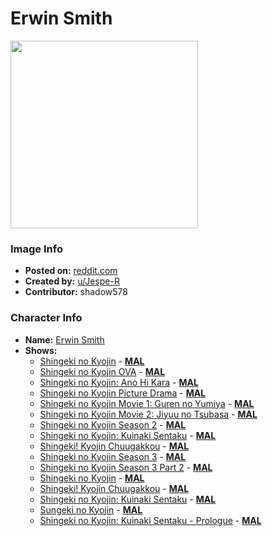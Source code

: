 # Erwin Smith

<img src="https://raw.githubusercontent.com/shadow578/Project-Padoru/master/Padoru/U_Jespe-R/attack-on-titan-erwin-smith.png" height="300">

### Image Info
* **Posted on:**     [reddit.com](https://www.reddit.com/r/Padoru/comments/fc17lu/daily_padoru_61_erwin_smith_attack_on_titan/)
* **Created by:**    [u/Jespe-R](https://github.com/shadow578/Project-Padoru/blob/master/table-of-contents/creators/uJespeR.md)
* **Contributor:**   shadow578

### Character Info
* **Name:**   [Erwin Smith](https://myanimelist.net/character/46496)
* **Shows:**
  * [Shingeki no Kyojin](https://github.com/shadow578/Project-Padoru/blob/master/table-of-contents/shows/ShingekinoKyojin.md) - [__MAL__](https://myanimelist.net/anime/16498/Shingeki_no_Kyojin)
  * [Shingeki no Kyojin OVA](https://github.com/shadow578/Project-Padoru/blob/master/table-of-contents/shows/ShingekinoKyojinOVA.md) - [__MAL__](https://myanimelist.net/anime/18397/Shingeki_no_Kyojin_OVA)
  * [Shingeki no Kyojin: Ano Hi Kara](https://github.com/shadow578/Project-Padoru/blob/master/table-of-contents/shows/ShingekinoKyojinAnoHiKara.md) - [__MAL__](https://myanimelist.net/anime/19285/Shingeki_no_Kyojin__Ano_Hi_Kara)
  * [Shingeki no Kyojin Picture Drama](https://github.com/shadow578/Project-Padoru/blob/master/table-of-contents/shows/ShingekinoKyojinPictureDrama.md) - [__MAL__](https://myanimelist.net/anime/19391/Shingeki_no_Kyojin_Picture_Drama)
  * [Shingeki no Kyojin Movie 1: Guren no Yumiya](https://github.com/shadow578/Project-Padoru/blob/master/table-of-contents/shows/ShingekinoKyojinMovie1GurennoYumiya.md) - [__MAL__](https://myanimelist.net/anime/23775/Shingeki_no_Kyojin_Movie_1__Guren_no_Yumiya)
  * [Shingeki no Kyojin Movie 2: Jiyuu no Tsubasa](https://github.com/shadow578/Project-Padoru/blob/master/table-of-contents/shows/ShingekinoKyojinMovie2JiyuunoTsubasa.md) - [__MAL__](https://myanimelist.net/anime/23777/Shingeki_no_Kyojin_Movie_2__Jiyuu_no_Tsubasa)
  * [Shingeki no Kyojin Season 2](https://github.com/shadow578/Project-Padoru/blob/master/table-of-contents/shows/ShingekinoKyojinSeason2.md) - [__MAL__](https://myanimelist.net/anime/25777/Shingeki_no_Kyojin_Season_2)
  * [Shingeki no Kyojin: Kuinaki Sentaku](https://github.com/shadow578/Project-Padoru/blob/master/table-of-contents/shows/ShingekinoKyojinKuinakiSentaku.md) - [__MAL__](https://myanimelist.net/anime/25781/Shingeki_no_Kyojin__Kuinaki_Sentaku)
  * [Shingeki! Kyojin Chuugakkou](https://github.com/shadow578/Project-Padoru/blob/master/table-of-contents/shows/ShingekiKyojinChuugakkou.md) - [__MAL__](https://myanimelist.net/anime/31374/Shingeki_Kyojin_Chuugakkou)
  * [Shingeki no Kyojin Season 3](https://github.com/shadow578/Project-Padoru/blob/master/table-of-contents/shows/ShingekinoKyojinSeason3.md) - [__MAL__](https://myanimelist.net/anime/35760/Shingeki_no_Kyojin_Season_3)
  * [Shingeki no Kyojin Season 3 Part 2](https://github.com/shadow578/Project-Padoru/blob/master/table-of-contents/shows/ShingekinoKyojinSeason3Part2.md) - [__MAL__](https://myanimelist.net/anime/38524/Shingeki_no_Kyojin_Season_3_Part_2)
  * [Shingeki no Kyojin](https://github.com/shadow578/Project-Padoru/blob/master/table-of-contents/shows/ShingekinoKyojin.md) - [__MAL__](https://myanimelist.net/manga/23390/Shingeki_no_Kyojin)
  * [Shingeki! Kyojin Chuugakkou](https://github.com/shadow578/Project-Padoru/blob/master/table-of-contents/shows/ShingekiKyojinChuugakkou.md) - [__MAL__](https://myanimelist.net/manga/36535/Shingeki_Kyojin_Chuugakkou)
  * [Shingeki no Kyojin: Kuinaki Sentaku](https://github.com/shadow578/Project-Padoru/blob/master/table-of-contents/shows/ShingekinoKyojinKuinakiSentaku.md) - [__MAL__](https://myanimelist.net/manga/58007/Shingeki_no_Kyojin__Kuinaki_Sentaku)
  * [Sungeki no Kyojin](https://github.com/shadow578/Project-Padoru/blob/master/table-of-contents/shows/SungekinoKyojin.md) - [__MAL__](https://myanimelist.net/manga/63907/Sungeki_no_Kyojin)
  * [Shingeki no Kyojin: Kuinaki Sentaku - Prologue](https://github.com/shadow578/Project-Padoru/blob/master/table-of-contents/shows/ShingekinoKyojinKuinakiSentakuPrologue.md) - [__MAL__](https://myanimelist.net/manga/70613/Shingeki_no_Kyojin__Kuinaki_Sentaku_-_Prologue)


